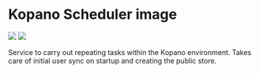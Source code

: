 # Kopano Scheduler image

[![](https://images.microbadger.com/badges/image/zokradonh/kopano_scheduler.svg)](https://microbadger.com/images/zokradonh/kopano_scheduler "Microbadger size/labels") [![](https://images.microbadger.com/badges/version/zokradonh/kopano_scheduler.svg)](https://microbadger.com/images/zokradonh/kopano_scheduler "Microbadger version")

Service to carry out repeating tasks within the Kopano environment. Takes care of initial user sync on startup and creating the public store.